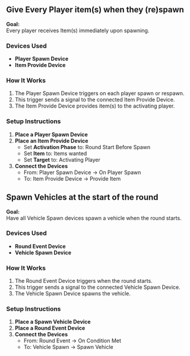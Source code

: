 ## Give Every Player item(s) when they (re)spawn

**Goal:**  
Every player receives Item(s) immediately upon spawning.

### Devices Used

- **Player Spawn Device**
- **Item Provide Device**

### How It Works

1. The Player Spawn Device triggers on each player spawn or respawn.
2. This trigger sends a signal to the connected Item Provide Device.
3. The Item Provide Device provides item(s) to the activating player.

### Setup Instructions

1. **Place a Player Spawn Device**
2. **Place an Item Provide Device**
   - Set **Activation Phase** to: Round Start Before Spawn
   - Set **Item** to: Items wanted
   - Set **Target** to: Activating Player
3. **Connect the Devices**
   - From: Player Spawn Device → On Player Spawn
   - To: Item Provide Device → Provide Item

## Spawn Vehicles at the start of the round

**Goal:**  
Have all Vehicle Spawn devices spawn a vehicle when the round starts.

### Devices Used

- **Round Event Device**
- **Vehicle Spawn Device**

### How It Works

1. The Round Event Device triggers when the round starts.
2. This trigger sends a signal to the connected Vehicle Spawn Device.
3. The Vehicle Spawn Device spawns the vehicle.

### Setup Instructions

1. **Place a Spawn Vehicle Device**
2. **Place a Round Event Device**  
3. **Connect the Devices**
   - From: Round Event → On Condition Met
   - To: Vehicle Spawn → Spawn Vehicle
